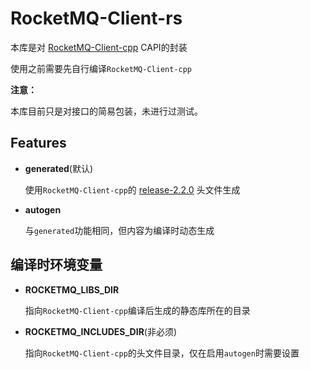 # RocketMQ-Client-rs

本库是对 [RocketMQ-Client-cpp](https://github.com/apache/rocketmq-client-cpp) CAPI的封装

使用之前需要先自行编译`RocketMQ-Client-cpp`

**注意：**

本库目前只是对接口的简易包装，未进行过测试。

## Features

- **generated**(默认)

    使用`RocketMQ-Client-cpp`的 [release-2.2.0](https://github.com/apache/rocketmq-client-cpp/tree/release-2.2.0) 头文件生成

- **autogen**

    与`generated`功能相同，但内容为编译时动态生成

## 编译时环境变量

- **ROCKETMQ_LIBS_DIR**

  指向`RocketMQ-Client-cpp`编译后生成的静态库所在的目录

- **ROCKETMQ_INCLUDES_DIR**(非必须)

  指向`RocketMQ-Client-cpp`的头文件目录，仅在启用`autogen`时需要设置
